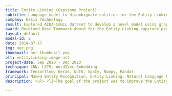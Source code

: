 ```yaml
---
title: Entity Linking (Capstone Project)
subtitle: Language model to disambiguate entities for the Entity Linking process
company: Basis Technology
result: Explored AIDA-CoNLL dataset to develop a novel model using graphs and CNN to perform disambiguation more accurately
award: Received Best Teamwork Award for the Entity Linking capstone project
layout: default
modal-id: 2
date: 2014-07-17
img: ner.png
thumbnail: ner-thumbnail.png
alt: entityLinking-image-alt
project-date: Sep 2020 - Dec 2020
technique: CNN, LSTM, Word2Vec Embedding
framework: Tensorflow, Keras, NLTK, SpaCy, Numpy, Pandas
principal: Named Entity Recognition, Entity Linking, Natural Language Processing
description: <ul> <li>The goal of the project was to improve the Entity Disambiguation task of Entity Linking process</li> <li>Developed a novel model using graphs and CNN to perform disambiguation more accurately using AIDA-CoNLL dataset</li> <li>Actively participated in brain-storming sessions with company’s mentors and product manager</li> <li>Read several papers in the field of Named Entity Recognition and tried implementing state-of-the-art paper DeepType model</li> </ul> <br>

---
```

